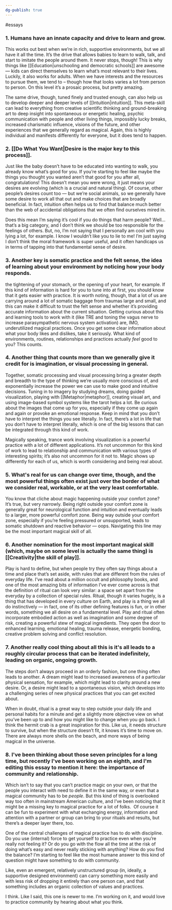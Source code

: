 ```yaml
---
dg-publish: true
---
```


#essays

### 1. Humans have an innate capacity and drive to learn and grow.

This works out best when we’re in rich, supportive environments, but we all have it all the time. It’s the drive that allows babies to learn to walk, talk, and start to imitate the people around them. It never stops, though! This is why things like [[Education|unschooling and democratic schools]] are awesome — kids can direct themselves to learn what’s most relevant to their lives. Luckily, it also works for adults. When we have interests and the resources to pursue them, we tend to – though how that looks varies a lot from person to person. On this level it’s a prosaic process, but pretty amazing.

The same drive, though, tuned finely and trusted enough, can also help us to develop deeper and deeper levels of [[Intuition|intuition]]. This meta-skill can lead to everything from creative scientific thinking and ground-breaking art to deep insight into spontaneous or energetic healing, psychic communication with people and other living things, impossibly lucky breaks, increased charismatic influence, visions of the future, and other experiences that we generally regard as magical. Again, this is highly individual and manifests differently for everyone, but it does tend to happen.

### 2. [[Do What You Want|Desire is the major key to this process]].

Just like the baby doesn’t have to be educated into wanting to walk, you already know what’s good for you. If you’re starting to feel like maybe the things you thought you wanted aren’t that good for you after all, congratulations! This doesn’t mean you were wrong, it just means your desires are evolving (which is a crucial and natural thing). Of course, other people’s desires count too — but we’re social animals, so we generally have some desire to work all that out and make choices that are broadly beneficial. In fact, intuition often helps us to find that balance much better than the web of accidental obligations that we often find ourselves mired in.

Does this mean I’m saying it’s cool if you do things that harm people? Well…that’s a big category, and I don’t think we should be too responsible for the feelings of others. But, no, I’m not saying that I personally am cool with you lying a lot, for example. I know I wouldn’t like you to lie to me! I’m just saying I don’t think the moral framework is super useful, and it often handicaps us in terms of tapping into that fundamental sense of desire.

### 3. Another key is somatic practice and the felt sense, the idea of learning about your environment by noticing how your body responds.

the tightening of your stomach, or the opening of your heart, for example. If this kind of information is hard for you to tune into at first, you should know that it gets easier with practice. It is worth noting, though, that a lot of us are carrying around a lot of somatic baggage from traumas large and small, and this can make it difficult to trust the felt sense and whether it’s providing accurate information about the current situation. Getting curious about this and learning tools to work with it (like TRE and toning the vagus nerve to increase parasympathetic nervous system activation) are, IMO, underutilized magical practices. Once you get some clear information about what your body likes and dislikes, take it seriously. What kind of environments, routines, relationships and practices actually *feel* good to you? This counts.

### 4. Another thing that counts more than we generally give it credit for is imagination, or visual processing in general.

Together, somatic processing and visual processing bring a greater depth and breadth to the type of thinking we’re usually more conscious of, and exponentially increase the power we can use to make good and intuitive decisions. Tuning in to imagery by studying dreams, doing guided visualization, playing with [[Metaphor|metaphor]], creating visual art, and using image-based symbol systems like the tarot helps a lot. Be curious about the images that come up for you, especially if they come up again and again or provoke an emotional response. Keep in mind that you don’t have to interpret the things you see literally. In fact, there’s a lot in life that you don’t have to interpret literally, which is one of the big lessons that can be integrated through this kind of work.

Magically speaking, trance work involving visualization is a powerful practice with a lot of different applications. It’s not uncommon for this kind of work to lead to relationship and communication with various types of interesting spirits; it’s also not uncommon for it not to. Magic shows up differently for each of us, which is worth considering and being real about.

### 5. What's real for us can change over time, though, and the most powerful things often exist just over the border of what we consider real, workable, or at the very least comfortable.

You know that cliche about magic happening outside your comfort zone? It’s true, but very narrowly. Being right outside your comfort zone is generally great for neurological function and intuition and eventually leads to a larger, more powerful comfort zone. Being way outside your comfort zone, especially if you’re feeling pressured or unsupported, leads to somatic shutdown and reactive behavior — oops. Navigating this line may be the most important magical skill of all.

### 6. Another nomination for the most important magical skill (which, maybe on some level is actually the same thing) is [[Creativity|the skill of play]].

Play is hard to define, but when people try they often say things about a time and place that’s set aside, with rules that are different from the rules of everyday life. I’ve read about a million occult and philosophy books, and one of the most amazing bits of information I’ve ever come across is that the definition of ritual can look very similar: a space set apart from the everyday by a collection of special rules. Ritual, though it varies hugely, is a thing that has developed in every culture on Earth, and play is a thing we all do instinctively — in fact, one of its other defining features is fun, or in other words, something we all desire on a fundamental level. Play and ritual often incorporate embodied action as well as imagination and some degree of risk, creating a powerful stew of magical ingredients. They open the door to enhanced learning, emotional healing, trauma release, energetic bonding, creative problem solving and conflict resolution.

### 7. Another really cool thing about all this is it's all leads to a roughly circular process that can be iterated indefinitely, leading on organic, ongoing growth.

The steps don’t always proceed in an orderly fashion, but one thing often leads to another. A dream might lead to increased awareness of a particular physical sensation, for example, which might lead to clarity around a new desire. Or, a desire might lead to a spontaneous vision, which develops into a challenging series of new physical practices that you can get excited about.

When in doubt, ritual is a great way to step outside your daily life and personal habits for a minute and get a slightly more objective view on what you’ve been up to and how you might like to change when you go back. I think the hermit crab is a great inspiration for this. Like us, it needs structure to survive, but when the structure doesn’t fit, it knows it’s time to move on. There are always more shells on the beach, and more ways of being magical in the universe.

### 8. I've been thinking about those seven principles for a long time, but recently I've been working on an eighth, and I'm editing this essay to mention it here: the importance of community and relationship.

Which isn’t to say that you can’t practice magic on your own, or that the people you interact with need to define it in the same way, or even that a magical community has to be *people*. But this kind of thing is overlooked way too often in mainstream American culture, and I’ve been noticing that it might be a missing key to magical practice for a lot of folks.  Of course it can be fun to experiment with what exchanging energy, information and attention with a partner or group can bring to your rituals and results, but there’s a deeper layer there, too.

One of the central challenges of magical practice has to do with discipline. Do you use (internal) force to get yourself to practice even when you’re really not feeling it? Or do you go with the flow all the time at the risk of doing what’s easy and never really sticking with anything? How do you find the balance? I’m starting to feel like the most humane answer to this kind of question might have something to do with community.

Like, even an emergent, relatively unstructured group (in, ideally, a supportive designed environment) can carry something more easily and with less risk of dropping it entirely than one person can, and that something includes an organic collection of values and practices.

I think. Like I said, this one is newer to me. I’m working on it, and would love to practice community by hearing about what you think.